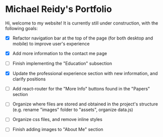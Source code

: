 # Michael Reidy's Portfolio

Hi, welcome to my website! It is currently still under construction, with the following goals:

- [x] Refactor navigation bar at the top of the page (for both desktop and mobile) to improve user's experience
- [x] Add more information to the contact me page
- [ ] Finish implementing the "Education" subsection
- [x] Update the professional experience section with new information, and clarify positions
- [ ] Add react-router for the "More Info" buttons found in the "Papers" section
- [ ] Organize where files are stored and obtained in the project's structure (e.g. rename "images" folder to "assets", organize data.js)
- [ ] Organize css files, and remove inline styles
- [ ] Finish adding images to "About Me" section




